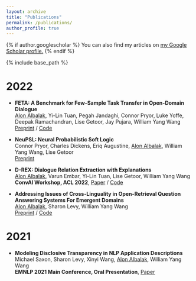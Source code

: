 ```yaml
---
layout: archive
title: "Publications"
permalink: /publications/
author_profile: true
---
```


{% if author.googlescholar %}
  You can also find my articles on <u><a href="{{author.googlescholar}}">my Google Scholar profile</a>.</u>
{% endif %}

{% include base_path %}

# 2022

* **FETA: A Benchmark for Few-Sample Task Transfer in Open-Domain Dialogue** \
<u>Alon Albalak</u>, Yi-Lin Tuan, Pegah Jandaghi, Connor Pryor, Luke Yoffe, Deepak Ramachandran, Lise Getoor, Jay Pujara, William Yang Wang\
[Preprint](https://arxiv.org/abs/2205.06262) / [Code](https://github.com/alon-albalak/TLiDB)

<!-- <details>
  <summary>FETA figure</summary>
  <a target="_blank" href="https://arxiv.org/abs/2205.06262">
    <img src="../images/circles-Page-2.png" alt="FETA" style="width:50%;">
  </a>
</details>
-->

* **NeuPSL: Neural Probabilistic Soft Logic** \
Connor Pryor, Charles Dickens, Eriq Augustine, <u>Alon Albalak</u>, William Yang Wang, Lise Getoor\
[Preprint](https://arxiv.org/abs/2205.14268)

* **D-REX: Dialogue Relation Extraction with Explanations** \
<u>Alon Albalak</u>, Varun Embar, Yi-Lin Tuan, Lise Getoor, William Yang Wang\
**ConvAI Workshop, ACL 2022**, [Paper](https://aclanthology.org/2022.nlp4convai-1.4/) / [Code](https://github.com/alon-albalak/D-REX)

<!-- <details>
  <summary>D-REX figure</summary>
  <a target="_blank" href="https://aclanthology.org/2022.nlp4convai-1.4/">
  <img src="../images/re-ranking-figure.png" alt="D-REX" style="width:60%;">
  </a>
</details>
-->

* **Addressing Issues of Cross-Linguality in Open-Retrieval Question Answering Systems For Emergent Domains** \
<u>Alon Albalak</u>, Sharon Levy, William Yang Wang\
[Preprint](https://arxiv.org/abs/2201.11153) / [Code](https://github.com/alon-albalak/XOR-COVID)

<!-- <details>
  <summary>Figure</summary>
  <a target="_blank" href="../images/XOR_COVID_system.png">
  <img src="../images/XOR_COVID_system.png" alt="XOR-COVID" style="width:50%;">
  </a>
</details>
-->

# 2021

* **Modeling Disclosive Transparency in NLP Application Descriptions**\
Michael Saxon, Sharon Levy, Xinyi Wang, <u>Alon Albalak</u>, William Yang Wang\
**EMNLP 2021 Main Conference, Oral Presentation**, [Paper](https://aclanthology.org/2021.emnlp-main.153/)
